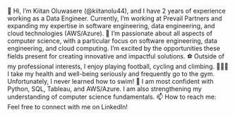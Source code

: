 👋 Hi, I’m Kiitan Oluwasere (@kiitanolu44), and I have 2 years of experience working as a Data Engineer. Currently, I’m working at Prevail Partners and expanding my expertise in software engineering, data engineering, and cloud technologies (AWS/Azure).
👀 I’m passionate about all aspects of computer science, with a particular focus on software engineering, data engineering, and cloud computing. I’m excited by the opportunities these fields present for creating innovative and impactful solutions.
⚽️ Outside of my professional interests, I enjoy playing football, cycling and climbing.
🏃🏾‍♂️ I take my health and well-being seriously and frequently go to the gym. Unfortunately, I never learned how to swim!
🌱 I am most confident with Python, SQL, Tableau, and AWS/Azure. I am also strengthening my understanding of computer science fundamentals.
📫 How to reach me: Feel free to connect with me on LinkedIn!
